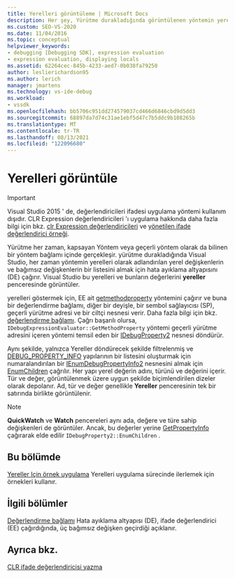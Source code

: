 ```yaml
---
title: Yerelleri görüntüleme | Microsoft Docs
description: Her şey, Yürütme durakladığında görüntülenen yöntemin yerellerinin adı verilen yerel değişkenlerin ve bağımsız değişkenlerin listesi hakkında bilgi edinin.
ms.custom: SEO-VS-2020
ms.date: 11/04/2016
ms.topic: conceptual
helpviewer_keywords:
- debugging [Debugging SDK], expression evaluation
- expression evaluation, displaying locals
ms.assetid: 62264cec-845b-4233-aed7-0b038fa79250
author: leslierichardson95
ms.author: lerich
manager: jmartens
ms.technology: vs-ide-debug
ms.workload:
- vssdk
ms.openlocfilehash: bb5706c951dd274579037cd466d6846cbd9d5dd3
ms.sourcegitcommit: 68897da7d74c31ae1ebf5d47c7b5ddc9b108265b
ms.translationtype: MT
ms.contentlocale: tr-TR
ms.lasthandoff: 08/13/2021
ms.locfileid: "122096680"
---
```

# <a name="display-locals"></a>Yerelleri görüntüle
> [!IMPORTANT]
> Visual Studio 2015 ' de, değerlendiricileri ifadesi uygulama yöntemi kullanım dışıdır. CLR Expression değerlendiricileri 'ı uygulama hakkında daha fazla bilgi için bkz. [clr Expression değerlendiricileri](https://github.com/Microsoft/ConcordExtensibilitySamples/wiki/CLR-Expression-Evaluators) ve [yönetilen ifade değerlendirici örneği](https://github.com/Microsoft/ConcordExtensibilitySamples/wiki/Managed-Expression-Evaluator-Sample).

 Yürütme her zaman, kapsayan Yöntem veya geçerli yöntem olarak da bilinen bir yöntem bağlamı içinde gerçekleşir. yürütme durakladığında Visual Studio, her zaman yöntemin yerelleri olarak adlandırılan yerel değişkenlerin ve bağımsız değişkenlerin bir listesini almak için hata ayıklama altyapısını (DE) çağırır. Visual Studio bu yerelleri ve bunların değerlerini **yereller** penceresinde görüntüler.

 yerelleri göstermek için, EE ait [getmethodproperty](../../extensibility/debugger/reference/idebugexpressionevaluator-getmethodproperty.md) yöntemini çağırır ve buna bir değerlendirme bağlamı, diğer bir deyişle, bir sembol sağlayıcısı (SP), geçerli yürütme adresi ve bir ciltçi nesnesi verir. Daha fazla bilgi için bkz. [değerlendirme bağlamı](../../extensibility/debugger/evaluation-context.md). Çağrı başarılı olursa, `IDebugExpressionEvaluator::GetMethodProperty` yöntemi geçerli yürütme adresini içeren yöntemi temsil eden bir [IDebugProperty2](../../extensibility/debugger/reference/idebugproperty2.md) nesnesi döndürür.

 Aynı şekilde, yalnızca Yereller döndürecek şekilde filtrelenmiş ve [DEBUG_PROPERTY_INFO](../../extensibility/debugger/reference/debug-property-info.md) yapılarının bir listesini oluşturmak için numaralandırılan bir [IEnumDebugPropertyInfo2](../../extensibility/debugger/reference/ienumdebugpropertyinfo2.md) nesnesini almak için [EnumChildren](../../extensibility/debugger/reference/idebugproperty2-enumchildren.md) çağrılır. Her yapı yerel değerin adını, türünü ve değerini içerir. Tür ve değer, görüntülenmek üzere uygun şekilde biçimlendirilen dizeler olarak depolanır. Ad, tür ve değer genellikle **Yereller** penceresinin tek bir satırında birlikte görüntülenir.

> [!NOTE]
> **QuickWatch** ve **Watch** pencereleri aynı ada, değere ve türe sahip değişkenleri de görüntüler. Ancak, bu değerler yerine [GetPropertyInfo](../../extensibility/debugger/reference/idebugproperty2-getpropertyinfo.md) çağırarak elde edilir `IDebugProperty2::EnumChildren` .

## <a name="in-this-section"></a>Bu bölümde
 [Yereller Için örnek uygulama](../../extensibility/debugger/sample-implementation-of-locals.md) Yerelleri uygulama sürecinde ilerlemek için örnekleri kullanır.

## <a name="related-sections"></a>İlgili bölümler
 [Değerlendirme bağlamı](../../extensibility/debugger/evaluation-context.md) Hata ayıklama altyapısı (DE), ifade değerlendirici (EE) çağırdığında, üç bağımsız değişken geçirdiği açıklanır.

## <a name="see-also"></a>Ayrıca bkz.
 [CLR ifade değerlendiricisi yazma](../../extensibility/debugger/writing-a-common-language-runtime-expression-evaluator.md)
